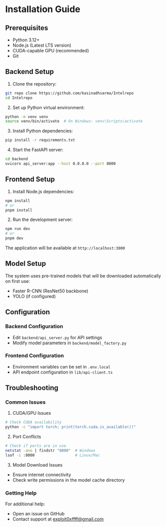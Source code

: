 # Installation Guide

## Prerequisites

- Python 3.12+
- Node.js (Latest LTS version)
- CUDA-capable GPU (recommended)
- Git

## Backend Setup

1. Clone the repository:
```bash
git repo clone https://github.com/kasinadhsarma/Intelrepo
cd Intelrepo
```

2. Set up Python virtual environment:
```bash
python -m venv venv
source venv/bin/activate  # On Windows: venv\Scripts\activate
```

3. Install Python dependencies:
```bash
pip install -r requirements.txt
```

4. Start the FastAPI server:
```bash
cd backend
uvicorn api_server:app --host 0.0.0.0 --port 8000
```

## Frontend Setup

1. Install Node.js dependencies:
```bash
npm install
# or
pnpm install
```

2. Run the development server:
```bash
npm run dev
# or
pnpm dev
```

The application will be available at `http://localhost:3000`

## Model Setup

The system uses pre-trained models that will be downloaded automatically on first use:
- Faster R-CNN (ResNet50 backbone)
- YOLO (if configured)

## Configuration

### Backend Configuration
- Edit `backend/api_server.py` for API settings
- Modify model parameters in `backend/model_factory.py`

### Frontend Configuration
- Environment variables can be set in `.env.local`
- API endpoint configuration in `lib/api-client.ts`

## Troubleshooting

### Common Issues

1. CUDA/GPU Issues
```bash
# Check CUDA availability
python -c "import torch; print(torch.cuda.is_available())"
```

2. Port Conflicts
```bash
# Check if ports are in use
netstat -ano | findstr "8000"  # Windows
lsof -i :8000                  # Linux/Mac
```

3. Model Download Issues
- Ensure internet connectivity
- Check write permissions in the model cache directory

### Getting Help

For additional help:
- Open an issue on GitHub
- Contact support at exploit0xffff@gmail.com